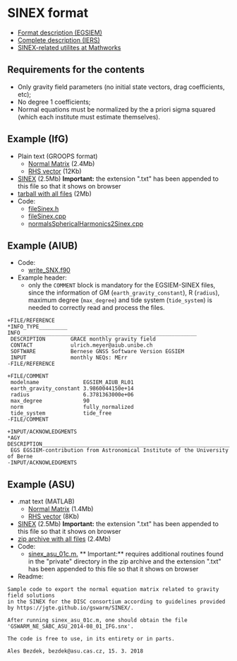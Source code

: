 # SINEX format

- [Format description (EGSIEM)](http://jgte.github.io/gswarm/SINEX/EGSIEM_NEQ_SNX.pdf)
- [Complete description (IERS)](https://www.iers.org/IERS/EN/Organization/AnalysisCoordinator/SinexFormat/sinex.html)
- [SINEX-related utilites at Mathworks](https://www.mathworks.com/matlabcentral/fileexchange?term=sinex)

## Requirements for the contents

- Only gravity field parameters (no initial state vectors, drag coefficients, etc);
- No degree 1 coefficients;
- Normal equations must be normalized by the a priori sigma squared (which each institute must estimate themselves).

## Example (IfG)

- Plain text (GROOPS format)
  - [Normal Matrix](http://jgte.github.io/gswarm/SINEX/example_IfG/txt/normals_swarm1_2013-11.txt) (2.4Mb)
  - [RHS vector](http://jgte.github.io/gswarm/SINEX/example_IfG/txt/normals_swarm1_2013-11.rightHandSide.txt) (12Kb)
- [SINEX](http://jgte.github.io/gswarm/SINEX/example_IfG/sinex/normals_swarm1_2013-11.snx.txt) (2.5Mb) **Important:** the extension ".txt" has been appended to this file so that it shows on browser
- [tarball with all files](http://jgte.github.io/gswarm/SINEX/example_IfG/examples.tar.gz) (2Mb)
- Code:
  - [fileSinex.h](http://jgte.github.io/gswarm/SINEX/example_IfG/fileSinex.h)
  - [fileSinex.cpp](http://jgte.github.io/gswarm/SINEX/example_IfG/fileSinex.cpp)
  - [normalsSphericalHarmonics2Sinex.cpp](http://jgte.github.io/gswarm/SINEX/example_IfG/normalsSphericalHarmonics2Sinex.cpp)

## Example (AIUB)

- Code:
  - [write_SNX.f90](http://jgte.github.io/gswarm/SINEX/example_AIUB/write_SNX.f90)
- Example header:
  - only the `COMMENT` block is mandatory for the EGSIEM-SINEX files, since the information of GM (`earth_gravity_constant`), R (`radius`), maximum degree (`max_degree`) and tide system (`tide_system`) is needed to correctly read and process the files.

```
+FILE/REFERENCE
*INFO_TYPE_________ INFO________________________________________________________
 DESCRIPTION        GRACE monthly gravity field
 CONTACT            ulrich.meyer@aiub.unibe.ch
 SOFTWARE           Bernese GNSS Software Version EGSIEM
 INPUT              monthly NEQs: MErr
-FILE/REFERENCE

+FILE/COMMENT
 modelname              EGSIEM_AIUB_RL01
 earth_gravity_constant 3.9860044150e+14
 radius                 6.3781363000e+06
 max_degree             90
 norm                   fully_normalized
 tide_system            tide_free
-FILE/COMMENT

+INPUT/ACKNOWLEDGMENTS
*AGY DESCRIPTION________________________________________________________________
 EGS EGSIEM-contribution from Astronomical Institute of the University of Berne
-INPUT/ACKNOWLEDGMENTS
```

## Example (ASU)

- .mat text (MATLAB)
  - [Normal Matrix](http://jgte.github.io/gswarm/SINEX/example_ASU/komb_SW_NK03_NormMtx_nmax20/nm_mat/komb_multi_01_SW_2014_0801_NormMtx_nmax020_norm_mtx.mat) (1.4Mb)
  - [RHS vector](http://jgte.github.io/gswarm/SINEX/example_ASU/komb_SW_NK03_NormMtx_nmax20/sc_mat/komb_multi_01_SW_2014_0801_NormMtx_nmax020_sp.mat) (8Kb)
- [SINEX](http://jgte.github.io/gswarm/SINEX/example_ASU/komb_SW_NK03_NormMtx_nmax20/sinex/GSWARM_NE_SABC_ASU_2014-08_01_IFG.snx.txt) (2.5Mb) **Important:** the extension ".txt" has been appended to this file so that it shows on browser
- [zip archive with all files](http://jgte.github.io/gswarm/SINEX/example_ASU/example_export_to_sinex_matlab.zip) (2.4Mb)
- Code:
  - [sinex_asu_01c.m.](http://jgte.github.io/gswarm/SINEX/example_ASU/sinex_asu_01c.m.txt) ** Important:** requires additional routines found in the "private" directory in the zip archive and the extension ".txt" has been appended to this file so that it shows on browser
- Readme:

```
Sample code to export the normal equation matrix related to gravity field solutions
in the SINEX for the DISC consortium according to guidelines provided by https://jgte.github.io/gswarm/SINEX/.

After running sinex_asu_01c.m, one should obtain the file 'GSWARM_NE_SABC_ASU_2014-08_01_IFG.snx'.

The code is free to use, in its entirety or in parts.

Ales Bezdek, bezdek@asu.cas.cz, 15. 3. 2018
```

